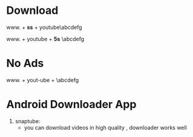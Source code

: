 # Download

www. + **ss** + youtube\abcdefg

www. + youtube + **5s** \abcdefg


# No Ads

www. + yout-ube + \abcdefg

# Android Downloader App

1. snaptube:
   - you can download videos in high quality , downloader works well
